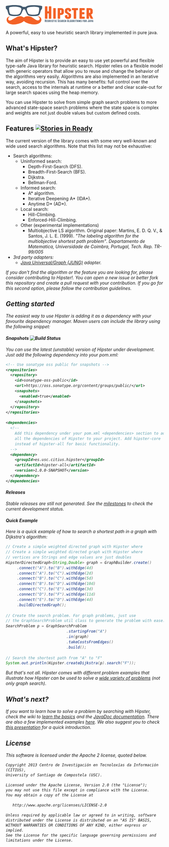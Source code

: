 ![Hipster](src/main/doclava/custom/assets/hipster-template/assets/images/header-logo.png?raw=true)

A powerful, easy to use heuristic search library implemented in pure java.

## What's Hipster?

The aim of Hipster is to provide an easy to use yet powerful and flexible type-safe Java library for heuristic search. 
Hipster relies on a flexible model with generic operators that allow you to reuse and change the behavior of the algorithms very easily. Algorithms are also implemented in an iterative way, avoiding recursion. This has many benefits: full control over the search, access to the internals at runtime or a better and clear scale-out for large search spaces using the heap memory.

You can use Hipster to solve from simple graph search problems to more advanced state-space search problems where the state space is complex and weights are not just double values but custom defined costs.

## Features [![Stories in Ready](https://badge.waffle.io/citiususc/hipster.png?label=ready&title=Ready)](http://waffle.io/citiususc/hipster)

The current version of the library comes with some very well-known and wide used search algorithms. Note that this list may not be exhaustive:

* Search algorithms:
    * Uninformed search:
        * Depth-First-Search (DFS).
        * Breadth-First-Search (BFS).
        * Dijkstra.
        * Bellman-Ford.
    * Informed search:
        * A\* algorithm.
        * Iterative Deepening A\* (IDA\*).
        * Anytime D\* (AD\*).
    * Local search:
        * Hill-Climbing.
        * Enforced-Hill-Climbing.
    * Other (experimental implementations)
        * Multiobjective LS algorithm. Original paper: Martins, E. D. Q. V., & Santos, J. L. E. (1999). *"The labeling            algorithm for the multiobjective shortest path problem"*. <i>Departamento de Matematica, Universidade de                Coimbra, Portugal, Tech. Rep. TR-99/005
* 3rd party adapters:
    * [Java Universal/Graph (JUNG)](http://jung.sourceforge.net/) adapter.

If you don't find the algorithm or the feature you are looking for, please consider contributing to Hipster!. You can open a new issue or better fork this repository and create a pull request with your contribution. If you go for this second option, please follow the contribution guidelines.

## Getting started

The easiest way to use Hipster is adding it as a dependency with your favourite dependency manager.
Maven users can include the library using the following snippet:

#### Snapshots ![Build Status](https://api.travis-ci.org/citiususc/hipster.svg?branch=development)

You can use the latest (unstable) version of Hipster under development. Just add the following dependency into your pom.xml:

```xml
<!-- Use sonatype oss public for snapshots -->
<repositories>
  <repository>
    <id>sonatype-oss-public</id>
    <url>https://oss.sonatype.org/content/groups/public/</url>
    <snapshots>
      <enabled>true</enabled>
    </snapshots>
  </repository>
</repositories>

<dependencies>
  <!-- 
    Add this dependency under your pom.xml <dependencies> section to add
    all the dependencies of Hipster to your project. Add hipster-core
    instead of hipster-all for basic functionality.
  -->
  <dependency>
    <groupId>es.usc.citius.hipster</groupId>
    <artifactId>hipster-all</artifactId>
    <version>1.0.0-SNAPSHOT</version>
  </dependency>
</dependencies>
```

#### Releases

Stable releases are still not generated. See the [milestones](https://github.com/citiususc/hipster/issues/milestones) to check the current development status.

#### Quick Example

Here is a quick example of how to search a shortest path in a graph with Dijkstra's algorithm:

```java
// Create a simple weighted directed graph with Hipster where
// Create a simple weighted directed graph with Hipster where
// vertices are Strings and edge values are just doubles
HipsterDirectedGraph<String,Double> graph = GraphBuilder.create()
     .connect("A").to("B").withEdge(4d)
     .connect("A").to("C").withEdge(2d)
     .connect("B").to("C").withEdge(5d)
     .connect("B").to("D").withEdge(10d)
     .connect("C").to("E").withEdge(3d)
     .connect("D").to("F").withEdge(11d)
     .connect("E").to("D").withEdge(4d)
     .buildDirectedGraph();

// Create the search problem. For graph problems, just use
// the GraphSearchProblem util class to generate the problem with ease.
SearchProblem p = GraphSearchProblem
                           .startingFrom("A")
                           .in(graph)
                           .takeCostsFromEdges()
                           .build();
                           
// Search the shortest path from "A" to "F"
System.out.println(Hipster.createDijkstra(p).search("F"));
```
But that's not all. Hipster comes with different problem examples that illustrate how Hipster can be used to solve a [wide variety of problems](https://github.com/citiususc/hipster/tree/development/hipster-examples/src/main/java/es/usc/citius/hipster/examples) (not only graph search).

## What's next?

If you want to learn how to solve a problem by searching with Hipster, check the wiki to [learn the basics](https://github.com/citiususc/hipster/wiki/Getting-Started) and the [JavaDoc documentation](http://citiususc.github.io/hipster/documentation/javadoc/1.0.0-SNAPSHOT). There are also a few implemented examples [here](https://github.com/citiususc/hipster/tree/development/hipster-examples/src/main/java/es/usc/citius/hipster/examples).
We also suggest you to check [this presentation](https://speakerdeck.com/pablormier/hipster-an-open-source-java-library-for-heuristic-search) for a quick introduction.

## License

This software is licensed under the Apache 2 license, quoted below.

    Copyright 2013 Centro de Investigación en Tecnoloxías da Información (CITIUS),
    University of Santiago de Compostela (USC).

    Licensed under the Apache License, Version 2.0 (the "License");
    you may not use this file except in compliance with the License.
    You may obtain a copy of the License at

       http://www.apache.org/licenses/LICENSE-2.0

    Unless required by applicable law or agreed to in writing, software
    distributed under the License is distributed on an "AS IS" BASIS,
    WITHOUT WARRANTIES OR CONDITIONS OF ANY KIND, either express or implied.
    See the License for the specific language governing permissions and
    limitations under the License.
    
    

